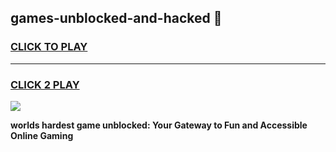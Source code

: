 
## games-unblocked-and-hacked 👋
<h3>
<a href="https://premium.freeplayer.one?title=games-unblocked-and-hacked&ref=14F">CLICK TO PLAY</a></h3>
<hr>

<h3>
<a href="https://premium.freeplayer.one?title=games-unblocked-and-hacked&ref=14F">CLICK 2 PLAY</a>
  
</h3>

<a href="https://premium.freeplayer.one?title=games-unblocked-and-hacked&ref=12F/"><img src="https://clearcache.store/games.png"></a>


**worlds hardest game unblocked: Your Gateway to Fun and Accessible Online Gaming**
